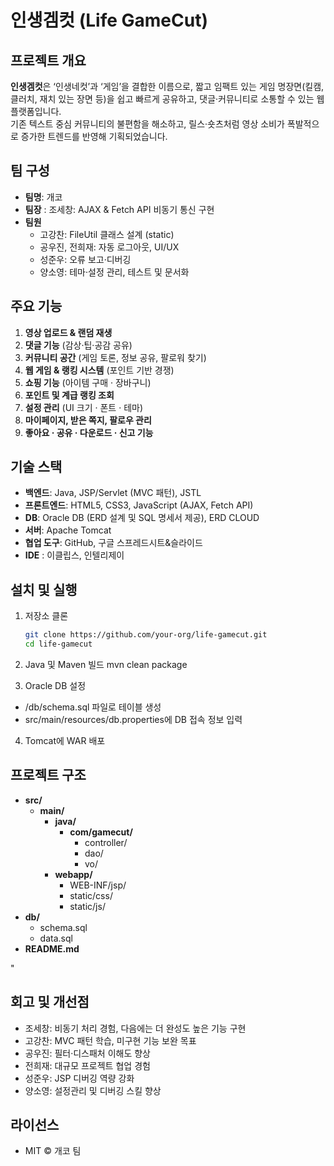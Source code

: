 # 인생겜컷 (Life GameCut)

## 프로젝트 개요
**인생겜컷**은 ‘인생네컷’과 ‘게임’을 결합한 이름으로, 짧고 임팩트 있는 게임 명장면(킬캠, 클러치, 재치 있는 장면 등)을 쉽고 빠르게 공유하고, 댓글·커뮤니티로 소통할 수 있는 웹 플랫폼입니다.  
기존 텍스트 중심 커뮤니티의 불편함을 해소하고, 릴스·숏츠처럼 영상 소비가 폭발적으로 증가한 트렌드를 반영해 기획되었습니다. 

## 팀 구성
- **팀명**: 개코
- **팀장** : 조세창: AJAX & Fetch API 비동기 통신 구현  
- **팀원**  
  - 고강찬: FileUtil 클래스 설계 (static)  
  - 공우진, 전희재: 자동 로그아웃, UI/UX  
  - 성준우: 오류 보고·디버깅  
  - 양소영: 테마·설정 관리, 테스트 및 문서화 

## 주요 기능
1. **영상 업로드 & 랜덤 재생**  
2. **댓글 기능** (감상·팁·공감 공유)  
3. **커뮤니티 공간** (게임 토론, 정보 공유, 팔로워 찾기)  
4. **웹 게임 & 랭킹 시스템** (포인트 기반 경쟁)  
5. **쇼핑 기능** (아이템 구매 · 장바구니)  
6. **포인트 및 계급 랭킹 조회**  
7. **설정 관리** (UI 크기 · 폰트 · 테마)  
8. **마이페이지, 받은 쪽지, 팔로우 관리**  
9. **좋아요 · 공유 · 다운로드 · 신고 기능** 

## 기술 스택
- **백엔드**: Java, JSP/Servlet (MVC 패턴), JSTL  
- **프론트엔드**: HTML5, CSS3, JavaScript (AJAX, Fetch API)  
- **DB**: Oracle DB (ERD 설계 및 SQL 명세서 제공), ERD CLOUD  
- **서버**: Apache Tomcat  
- **협업 도구**: GitHub, 구글 스프레드시트&슬라이드
- **IDE** : 이클립스, 인텔리제이

## 설치 및 실행
1. 저장소 클론  
   ```bash
   git clone https://github.com/your-org/life-gamecut.git
   cd life-gamecut

2. Java 및 Maven 빌드
mvn clean package

3. Oracle DB 설정
  - /db/schema.sql 파일로 테이블 생성
  - src/main/resources/db.properties에 DB 접속 정보 입력

4. Tomcat에 WAR 배포

##  프로젝트 구조
- **src/**
  - **main/**
    - **java/**
      - **com/gamecut/**
        - controller/
        - dao/
        - vo/
    - **webapp/**
      - WEB-INF/jsp/
      - static/css/
      - static/js/
- **db/**
  - schema.sql
  - data.sql
- **README.md**









"

## 회고 및 개선점
- 조세창: 비동기 처리 경험, 다음에는 더 완성도 높은 기능 구현
- 고강찬: MVC 패턴 학습, 미구현 기능 보완 목표
- 공우진: 필터·디스패처 이해도 향상
- 전희재: 대규모 프로젝트 협업 경험
- 성준우: JSP 디버깅 역량 강화
- 양소영: 설정관리 및 디버깅 스킬 향상

## 라이선스
- MIT © 개코 팀
